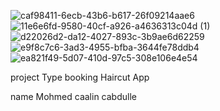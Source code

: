 ![caf98411-6ecb-43b6-b617-26f09214aae6](https://user-images.githubusercontent.com/124509273/216917463-b6424d14-edf1-45c3-9236-d40d856f1680.jpg)
![11e6e6fd-9580-40cf-a926-a4636313c04d (1)](https://user-images.githubusercontent.com/124509273/216917534-797c5d57-fbe3-4c65-8e39-11c8ca16a360.jpg)
![d22026d2-da12-4027-893c-3b9ae6d62259](https://user-images.githubusercontent.com/124509273/216917577-d3a610b9-b693-4df7-a2b8-caefa776b3da.jpg)
![e9f8c7c6-3ad3-4955-bfba-3644fe78ddb4](https://user-images.githubusercontent.com/124509273/216917627-6dd77282-c150-4929-9774-27396297c63c.jpg)
![ea821f49-5d07-410d-97c5-308e106e4e54](https://user-images.githubusercontent.com/124509273/216917710-0680435b-95d3-41a9-b32a-ee3dfd5abbe0.jpg)






project Type booking Haircut App

name Mohmed caalin cabdulle
